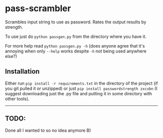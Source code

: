 # pass-scrambler
Scrambles input string to use as password. Rates the output results by strength.

To use just do `python passgen.py` from the directory where you have it. 

For more help read `python passgen.py -h` (does anyone agree that it's annoying when only `--help` works despite `-h` not being used anywhere else?)

## Installation
Either run `pip install -r requirements.txt` in the directory of the project (if you git pulled it or unzipped) or just `pip install passwordstrength zxcvbn` (I suggest downloading just the .py file and putting it in some directory with other tools).

---

## TODO:
Done all I wanted to so no idea anymore B)
